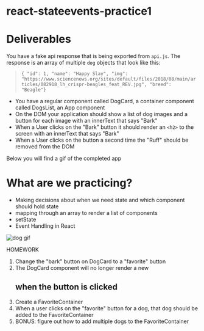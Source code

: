 # react-stateevents-practice1

# Deliverables

You have a fake api response that is being exported from `api.js`. The response is an array of multiple `dog` objects that look like this:

> `{ "id": 1, "name": "Happy Slay", "img": "https://www.sciencenews.org/sites/default/files/2018/08/main/articles/082918_lh_crispr-beagles_feat_REV.jpg", "breed": "Beagle"}`

- You have a regular component called DogCard, a container component called DogsList, an App component
- On the DOM your application should show a list of dog images and a button for each image with an innerText that says "Bark"
- When a User clicks on the "Bark" button it should render an `<h2>` to the screen with an innerText that says "Bark"
- When a User clicks on the button a second time the "Ruff" should be removed from the DOM

Below you will find a gif of the completed app

# What are we practicing?

- Making decisions about when we need state and which component should hold state
- mapping through an array to render a list of components
- setState
- Event Handling in React

![dog gif](state-pairing-gif.gif)

HOMEWORK

1. Change the "bark" button on DogCard to a "favorite" button
2. The DogCard component will no longer render a new <h2> when the button is clicked
3. Create a FavoriteContainer
4. When a user clicks on the "favorite" button for a dog, that dog should be added to the FavoriteContainer
5. BONUS: figure out how to add multiple dogs to the FavoriteContainer
